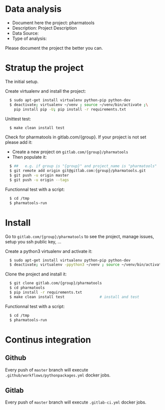 # Data analysis
- Document here the project: pharmatools
- Description: Project Description
- Data Source:
- Type of analysis:

Please document the project the better you can.

# Stratup the project

The initial setup.

Create virtualenv and install the project:
```bash
  $ sudo apt-get install virtualenv python-pip python-dev
  $ deactivate; virtualenv ~/venv ; source ~/venv/bin/activate ;\
    pip install pip -U; pip install -r requirements.txt
```

Unittest test:
```bash
  $ make clean install test
```

Check for pharmatools in gitlab.com/{group}.
If your project is not set please add it:

- Create a new project on `gitlab.com/{group}/pharmatools`
- Then populate it:

```bash
  $ ##   e.g. if group is "{group}" and project_name is "pharmatools"
  $ git remote add origin git@gitlab.com:{group}/pharmatools.git
  $ git push -u origin master
  $ git push -u origin --tags
```

Functionnal test with a script:
```bash
  $ cd /tmp
  $ pharmatools-run
```
# Install
Go to `gitlab.com/{group}/pharmatools` to see the project, manage issues,
setup you ssh public key, ...

Create a python3 virtualenv and activate it:
```bash
  $ sudo apt-get install virtualenv python-pip python-dev
  $ deactivate; virtualenv -ppython3 ~/venv ; source ~/venv/bin/activate
```

Clone the project and install it:
```bash
  $ git clone gitlab.com/{group}/pharmatools
  $ cd pharmatools
  $ pip install -r requirements.txt
  $ make clean install test                # install and test
```
Functionnal test with a script:
```bash
  $ cd /tmp
  $ pharmatools-run
``` 

# Continus integration
## Github 
Every push of `master` branch will execute `.github/workflows/pythonpackages.yml` docker jobs.
## Gitlab
Every push of `master` branch will execute `.gitlab-ci.yml` docker jobs.
